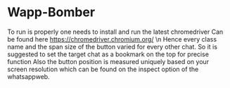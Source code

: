 # Wapp-Bomber
To run is properly one needs to install and run the latest chromedriver
Can be found here
https://chromedriver.chromium.org/
\n Hence every class name and the span size of the button varied for every other chat.
So it is suggested to set the target chat as a bookmark on the top for precise function
Also the button position is measured uniquely based on your screen resolution which can be found on the inspect option of the whatsappweb.
